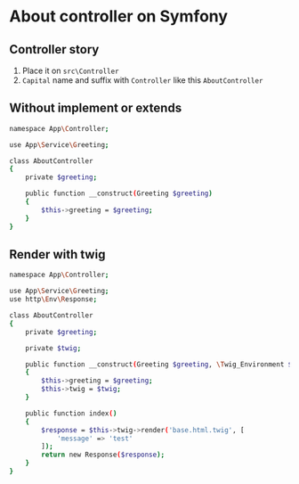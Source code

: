 # About controller on Symfony

## Controller story

1. Place it on `src\Controller`
2. `Capital` name and suffix with `Controller` like this `AboutController`

## Without implement or extends

```bash
namespace App\Controller;

use App\Service\Greeting;

class AboutController
{
    private $greeting;

    public function __construct(Greeting $greeting)
    {
        $this->greeting = $greeting;
    }
}
```

## Render with twig

```bash
namespace App\Controller;

use App\Service\Greeting;
use http\Env\Response;

class AboutController
{
    private $greeting;

    private $twig;

    public function __construct(Greeting $greeting, \Twig_Environment $twig)
    {
        $this->greeting = $greeting;
        $this->twig = $twig;
    }

    public function index()
    {
        $response = $this->twig->render('base.html.twig', [
            'message' => 'test'
        ]);
        return new Response($response);
    }
}
```
